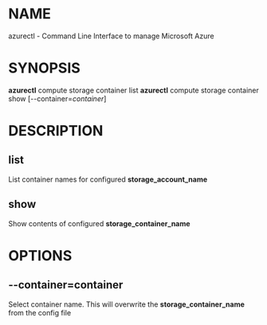 # NAME

azurectl - Command Line Interface to manage Microsoft Azure

# SYNOPSIS

__azurectl__ compute storage container list
__azurectl__ compute storage container show [--container=*container*]

# DESCRIPTION

## __list__

List container names for configured __storage_account_name__

## __show__

Show contents of configured __storage_container_name__

# OPTIONS

## __--container=container__

Select container name. This will overwrite the __storage_container_name__ from the config file
